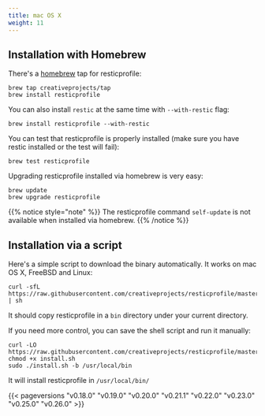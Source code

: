 ```yaml
---
title: mac OS X
weight: 11
---
```


## Installation with Homebrew

There's a [homebrew](https://brew.sh/) tap for resticprofile:

```shell
brew tap creativeprojects/tap
brew install resticprofile
```

You can also install `restic` at the same time with `--with-restic` flag:

```shell
brew install resticprofile --with-restic
```

You can test that resticprofile is properly installed (make sure you have restic installed or the test will fail):

```shell
brew test resticprofile
```

Upgrading resticprofile installed via homebrew is very easy:

```shell
brew update
brew upgrade resticprofile
```
{{% notice style="note" %}}
The resticprofile command `self-update` is not available when installed via homebrew.
{{% /notice %}}

## Installation via a script

Here's a simple script to download the binary automatically. It works on mac OS X, FreeBSD and Linux:

```shell
curl -sfL https://raw.githubusercontent.com/creativeprojects/resticprofile/master/install.sh | sh
```

It should copy resticprofile in a `bin` directory under your current directory.

If you need more control, you can save the shell script and run it manually:

```shell
curl -LO https://raw.githubusercontent.com/creativeprojects/resticprofile/master/install.sh
chmod +x install.sh
sudo ./install.sh -b /usr/local/bin
```

It will install resticprofile in `/usr/local/bin/`

{{< pageversions "v0.18.0" "v0.19.0" "v0.20.0" "v0.21.1" "v0.22.0" "v0.23.0" "v0.25.0" "v0.26.0" >}}
